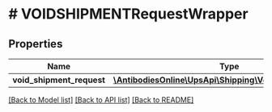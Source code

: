 # # VOIDSHIPMENTRequestWrapper

## Properties

Name | Type | Description | Notes
------------ | ------------- | ------------- | -------------
**void_shipment_request** | [**\AntibodiesOnline\UpsApi\Shipping\VoidShipmentRequest**](VoidShipmentRequest.md) |  |

[[Back to Model list]](../../README.md#models) [[Back to API list]](../../README.md#endpoints) [[Back to README]](../../README.md)
